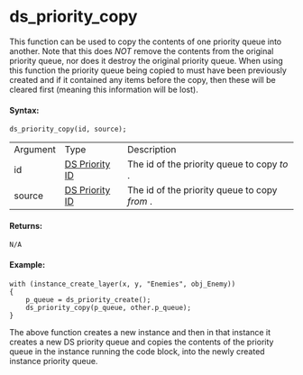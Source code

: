 # ds_priority_copy

This function can be used to copy the contents of one priority queue
into another. Note that this does *NOT* remove the contents from the
original priority queue, nor does it destroy the original priority
queue. When using this function the priority queue being copied to must
have been previously created and if it contained any items before the
copy, then these will be cleared first (meaning this information will be
lost).

#### Syntax:

``` gml
ds_priority_copy(id, source);
```

|          |                                                                                                                               |                                               |
|----------|-------------------------------------------------------------------------------------------------------------------------------|-----------------------------------------------|
| Argument | Type                                                                                                                          | Description                                   |
| id       |  [DS Priority ID](../../../../../GameMaker_Language/GML_Reference/Data_Structures/DS_Priority_Queues/ds_priority_create)  | The id of the priority queue to copy *to* .   |
| source   |  [DS Priority ID](../../../../../GameMaker_Language/GML_Reference/Data_Structures/DS_Priority_Queues/ds_priority_create)  | The id of the priority queue to copy *from* . |

#### Returns:

``` gml
N/A
```

#### Example:

``` gml
with (instance_create_layer(x, y, "Enemies", obj_Enemy))
{
    p_queue = ds_priority_create();
    ds_priority_copy(p_queue, other.p_queue);
}
```

The above function creates a new instance and then in that instance it
creates a new DS priority queue and copies the contents of the priority
queue in the instance running the code block, into the newly created
instance priority queue.

